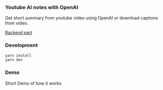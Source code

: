 ### Youtube AI notes with OpenAI

Get short summary from youtube video using OpenAI or download captions from video.

[Backend part](https://github.com/ereshidov/ai-yt-notes)

### Development

```bash
yarn install
yarn dev
```
### Demo
Short Demo of how it works
